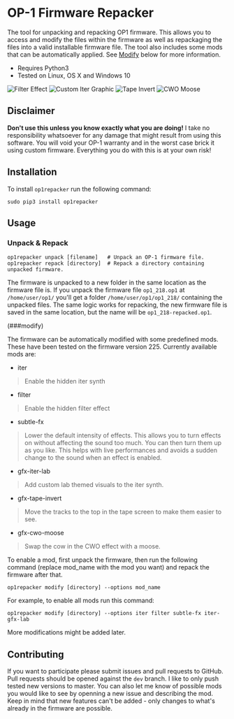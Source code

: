 # OP-1 Firmware Repacker

The tool for unpacking and repacking OP1 firmware. This allows you to access and
modify the files within the firmware as well as repackaging the files into a
valid installable firmware file. The tool also includes some mods that can
be automatically applied. See [Modify](#modify) below for more information.

 - Requires Python3
 - Tested on Linux, OS X and Windows 10

![Filter Effect](https://raw.githubusercontent.com/op1hacks/op1repacker/master/images/filter.png)
![Custom Iter Graphic](https://raw.githubusercontent.com/op1hacks/op1repacker/master/images/iter-lab.png)
![Tape Invert](https://raw.githubusercontent.com/op1hacks/op1repacker/master/images/tape-invert.png)
![CWO Moose](https://raw.githubusercontent.com/op1hacks/op1repacker/master/images/cwo-moose.png)


## Disclaimer

**Don't use this unless you know exactly what you are doing!**
I take no responsibility whatsoever for any damage that might result from using
this software. You will void your OP-1 warranty and in the worst case brick it
using custom firmware. Everything you do with this is at your own risk!


## Installation

To install `op1repacker` run the following command:

    sudo pip3 install op1repacker


## Usage

### Unpack & Repack

    op1repacker unpack [filename]   # Unpack an OP-1 firmware file.
    op1repacker repack [directory]  # Repack a directory containing unpacked firmware.

The firmware is unpacked to a new folder in the same location as the firmware
file is. If you unpack the firmware file `op1_218.op1` at `/home/user/op1/`
you'll get a folder `/home/user/op1/op1_218/` containing the unpacked files.
The same logic works for repacking, the new firmware file is saved in the same
location, but the name will be `op1_218-repacked.op1`.


(###modify)

The firmware can be automatically modified with some predefined mods.
These have been tested on the firmware version 225.
Currently available mods are:

 - iter
 > Enable the hidden iter synth

 - filter
 > Enable the hidden filter effect

 - subtle-fx
 > Lower the default intensity of effects. This allows you to turn effects on
 > without affecting the sound too much. You can then turn them up as you like.
 > This helps with live performances and avoids a sudden change to the sound
 > when an effect is enabled.

 - gfx-iter-lab
 > Add custom lab themed visuals to the iter synth.

 - gfx-tape-invert
 > Move the tracks to the top in the tape screen to make them easier to see.

 - gfx-cwo-moose
 > Swap the cow in the CWO effect with a moose.


To enable a mod, first unpack the firmware, then run the following command
(replace mod_name with the mod you want) and repack the firmware after that.

    op1repacker modify [directory] --options mod_name

For example, to enable all mods run this command:

    op1repacker modify [directory] --options iter filter subtle-fx iter-gfx-lab

More modifications might be added later.


## Contributing

If you want to participate please submit issues and pull requests to GitHub.
Pull requests should be opened against the `dev` branch. I like to only push
tested new versions to master. You can also let me know of possible mods you
would like to see by openning a new issue and describing the mod. Keep in
mind that new features can't be added - only changes to what's already in the
firmware are possible.

